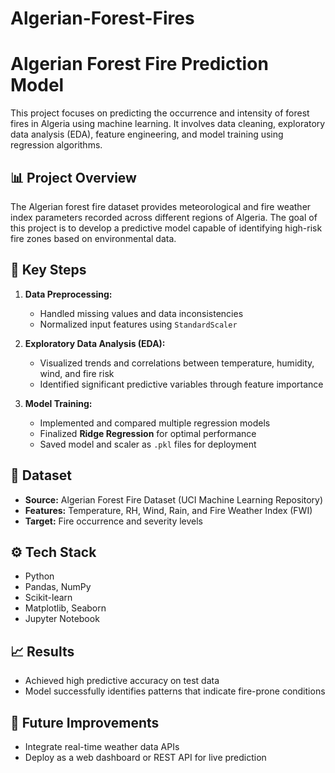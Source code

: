 # Algerian-Forest-Fires
# Algerian Forest Fire Prediction Model

This project focuses on predicting the occurrence and intensity of forest fires in Algeria using machine learning. It involves data cleaning, exploratory data analysis (EDA), feature engineering, and model training using regression algorithms.

## 📊 Project Overview

The Algerian forest fire dataset provides meteorological and fire weather index parameters recorded across different regions of Algeria. The goal of this project is to develop a predictive model capable of identifying high-risk fire zones based on environmental data.

## 🧠 Key Steps

1. **Data Preprocessing:**  
   - Handled missing values and data inconsistencies  
   - Normalized input features using `StandardScaler`  

2. **Exploratory Data Analysis (EDA):**  
   - Visualized trends and correlations between temperature, humidity, wind, and fire risk  
   - Identified significant predictive variables through feature importance  

3. **Model Training:**  
   - Implemented and compared multiple regression models  
   - Finalized **Ridge Regression** for optimal performance  
   - Saved model and scaler as `.pkl` files for deployment  

## 🧾 Dataset

- **Source:** Algerian Forest Fire Dataset (UCI Machine Learning Repository)  
- **Features:** Temperature, RH, Wind, Rain, and Fire Weather Index (FWI)  
- **Target:** Fire occurrence and severity levels  

## ⚙️ Tech Stack

- Python  
- Pandas, NumPy  
- Scikit-learn  
- Matplotlib, Seaborn  
- Jupyter Notebook  

## 📈 Results

- Achieved high predictive accuracy on test data  
- Model successfully identifies patterns that indicate fire-prone conditions  

## 🚀 Future Improvements

- Integrate real-time weather data APIs  
- Deploy as a web dashboard or REST API for live prediction  


